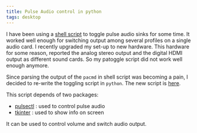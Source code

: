 ```yaml
---
title: Pulse Audio control in python
tags: desktop
---
```

I have been using a [shell script][old] to toggle pulse audio sinks for some time.  It worked well enough for
switching output among several profiles on a single audio card.  I recently upgraded
my set-up to new hardware.  This hardware for some reason, reported the analog stereo output and
the digital HDMI output as different sound cards.  So my patoggle script did not work well enough
anymore.

Since parsing the output of the `pacmd` in shell script was becoming a pain, I decided to re-write
the toggling script in `python`.  The new script is [here][new].

This script depends of two packages:

- [pulsectl][pypulse] : used to control pulse audio
- [tkinter][tkinter] : used to show info on screen

It can be used to control volume and switch audio output.


  [old]: https://github.com/alejandroliu/0ink.net/blob/master/snippets/2020/pa-hints/patoggle
  [new]: https://github.com/alejandroliu/0ink.net/blob/master/snippets/2020/pa-hints/patoggle.py
  [pypulse]: https://pypi.org/project/pulsectl/
  [tkinter]: https://docs.python.org/3/library/tkinter.html



